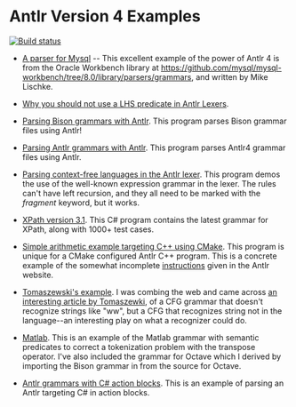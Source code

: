 # Antlr Version 4 Examples

[![Build status](https://ci.appveyor.com/api/projects/status/th2hyup4n8t5blwa?svg=true)](https://ci.appveyor.com/project/kaby76/antlrexamples)

* [A parser for Mysql](https://github.com/kaby76/AntlrExamples/tree/master/mysql) -- This excellent example of the power of Antlr 4 is from the Oracle Workbench library
at https://github.com/mysql/mysql-workbench/tree/8.0/library/parsers/grammars, and written by
Mike Lischke.

* [Why you should not use a LHS predicate in Antlr Lexers](https://github.com/kaby76/AntlrExamples/tree/master/perf).

* [Parsing Bison grammars with Antlr](https://github.com/kaby76/AntlrExamples/tree/master/Bison). This program parses Bison grammar files using Antlr!

* [Parsing Antlr grammars with Antlr](https://github.com/kaby76/AntlrExamples/tree/master/Antlr). This program parses Antlr4 grammar files using Antlr.

* [Parsing context-free languages in the Antlr lexer](https://github.com/kaby76/AntlrExamples/tree/master/lexer-as-parser). This program demos the use of the well-known expression grammar in the lexer. The rules can't have left recursion, and they all need to be marked with the _fragment_ keyword, but it works.

* [XPath version 3.1](https://github.com/kaby76/AntlrExamples/tree/master/xpath31). This C# program contains the latest grammar
for XPath, along with 1000+ test cases.

* [Simple arithmetic example targeting C++ using CMake](https://github.com/kaby76/AntlrExamples/tree/master/CMakeProject1). This program
is unique for a CMake configured Antlr C++ program. This is a concrete example of the somewhat incomplete [instructions](https://github.com/antlr/antlr4/tree/master/runtime/Cpp/cmake) given in the Antlr website.

* [Tomaszewski's example](https://github.com/kaby76/AntlrExamples/tree/master/Tomaszewski). I was combing the web and came
across [an interesting article by Tomaszewki](https://pdfs.semanticscholar.org/a8dd/2ef009df7601cdbc90332765a56a24c7821c.pdf), of a CFG grammar that doesn't recognize strings like "ww", but a CFG that
recognizes string not in the language--an interesting play on what a recognizer could do.

* [Matlab](https://github.com/kaby76/AntlrExamples/tree/master/Matlab). This is an example of the Matlab grammar
with semantic predicates to correct a tokenization problem with the transpose operator. I've also included
the grammar for Octave which I derived by importing the Bison grammar in from the source for Octave.

* [Antlr grammars with C# action blocks](https://github.com/kaby76/AntlrExamples/tree/master/AntlrTargetCSharp).
This is an example of parsing an Antlr targeting C# in action blocks.